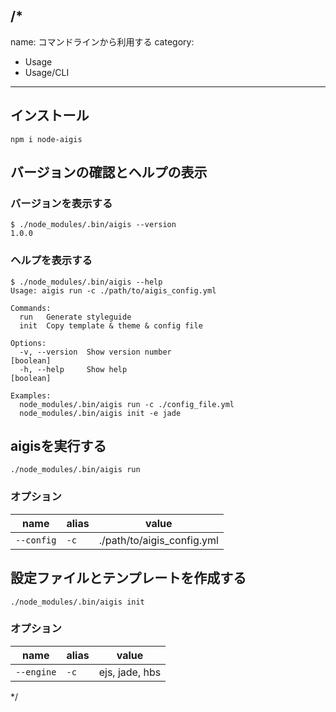 /*
---
name: コマンドラインから利用する
category:
  - Usage
  - Usage/CLI
---

## インストール

```
npm i node-aigis
```

## バージョンの確認とヘルプの表示

### バージョンを表示する

```
$ ./node_modules/.bin/aigis --version
1.0.0
```

### ヘルプを表示する

```
$ ./node_modules/.bin/aigis --help
Usage: aigis run -c ./path/to/aigis_config.yml

Commands:
  run   Generate styleguide
  init  Copy template & theme & config file

Options:
  -v, --version  Show version number                                   [boolean]
  -h, --help     Show help                                             [boolean]

Examples:
  node_modules/.bin/aigis run -c ./config_file.yml
  node_modules/.bin/aigis init -e jade
```


## aigisを実行する

```
./node_modules/.bin/aigis run
```

### オプション

|name|alias|value|
|---|---|---|
|`--config`|`-c`|./path/to/aigis_config.yml|


## 設定ファイルとテンプレートを作成する

```
./node_modules/.bin/aigis init
```

### オプション
|name|alias|value|
|---|---|---|
|`--engine`|`-c`|ejs, jade, hbs|


*/

